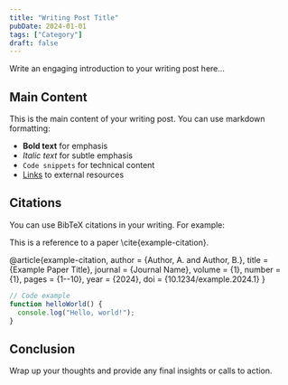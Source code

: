 ```yaml
---
title: "Writing Post Title"
pubDate: 2024-01-01
tags: ["Category"]
draft: false
---
```


Write an engaging introduction to your writing post here...

## Main Content

This is the main content of your writing post. You can use markdown formatting:

- **Bold text** for emphasis
- *Italic text* for subtle emphasis
- `Code snippets` for technical content
- [Links](https://example.com) to external resources

## Citations

You can use BibTeX citations in your writing. For example:

This is a reference to a paper \cite{example-citation}.

@article{example-citation,
  author = {Author, A. and Author, B.},
  title = {Example Paper Title},
  journal = {Journal Name},
  volume = {1},
  number = {1},
  pages = {1--10},
  year = {2024},
  doi = {10.1234/example.2024.1}
}

```js
// Code example
function helloWorld() {
  console.log("Hello, world!");
}
```

## Conclusion

Wrap up your thoughts and provide any final insights or calls to action. 